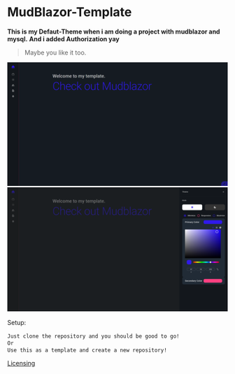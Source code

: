 # MudBlazor-Template

__This is my Defaut-Theme when i am doing a project with mudblazor and mysql.__
__And i added Authorization yay__

>Maybe you like it too.

![Index Image](/Index.png)
![Theme Image](/ThemeMenu.png)

Setup:
```
Just clone the repository and you should be good to go!
Or
Use this as a template and create a new repository!
```

[Licensing](/LICENSE)

